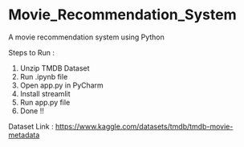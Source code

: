 # Movie_Recommendation_System
A movie recommendation system using Python

Steps to Run :
1. Unzip TMDB Dataset
2. Run .ipynb file
3. Open app.py in PyCharm
4. Install streamlit
5. Run app.py file
6. Done !!

Dataset Link : https://www.kaggle.com/datasets/tmdb/tmdb-movie-metadata
